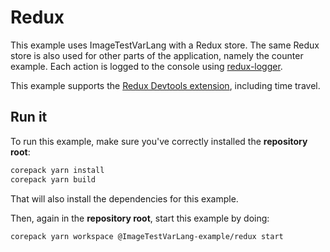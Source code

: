 # Redux

This example uses ImageTestVarLang with a Redux store.
The same Redux store is also used for other parts of the application, namely the counter example.
Each action is logged to the console using [redux-logger](https://github.com/theaqua/redux-logger).

This example supports the [Redux Devtools extension](https://github.com/zalmoxisus/redux-devtools-extension), including time travel.

## Run it

To run this example, make sure you've correctly installed the **repository root**:

```sh
corepack yarn install
corepack yarn build
```

That will also install the dependencies for this example.

Then, again in the **repository root**, start this example by doing:

```sh
corepack yarn workspace @ImageTestVarLang-example/redux start
```
